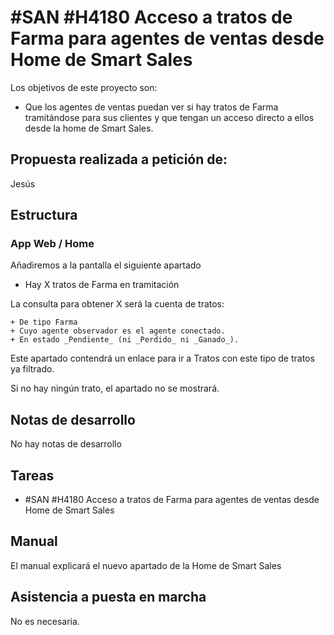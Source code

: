 # #SAN #H4180 Acceso a tratos de Farma para agentes de ventas desde Home de Smart Sales

Los objetivos de este proyecto son:
+ Que los agentes de ventas puedan ver si hay tratos de Farma tramitándose para sus clientes y que tengan un acceso directo a ellos desde la home de Smart Sales.

## Propuesta realizada a petición de:
Jesús

## Estructura

### App Web / Home
Añadiremos a la pantalla el siguiente apartado
+ Hay X tratos de Farma en tramitación

La consulta para obtener X será la cuenta de tratos:

    + De tipo Farma
    + Cuyo agente observador es el agente conectado.
    + En estado _Pendiente_ (ni _Perdido_ ni _Ganado_).

Este apartado contendrá un enlace para ir a Tratos con este tipo de tratos ya filtrado.

Si no hay ningún trato, el apartado no se mostrará.

## Notas de desarrollo
No hay notas de desarrollo


## Tareas
* #SAN #H4180 Acceso a tratos de Farma para agentes de ventas desde Home de Smart Sales

## Manual
El manual explicará el nuevo apartado de la Home de Smart Sales

## Asistencia a puesta en marcha
No es necesaria.
